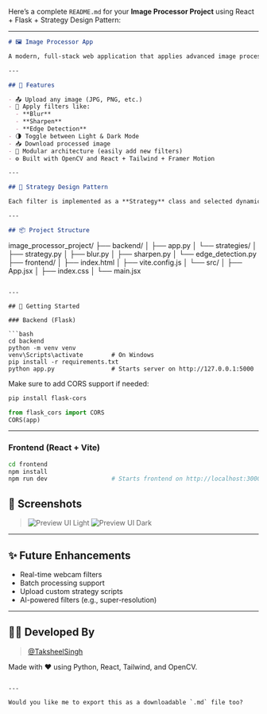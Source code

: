 Here’s a complete `README.md` for your **Image Processor Project** using React + Flask + Strategy Design Pattern:

---

```markdown
# 🖼️ Image Processor App

A modern, full-stack web application that applies advanced image processing filters using the **Strategy Design Pattern**, built with **React** (Vite) frontend and **Flask** backend.

---

## 🔧 Features

- 📤 Upload any image (JPG, PNG, etc.)
- 🎨 Apply filters like:
  - **Blur**
  - **Sharpen**
  - **Edge Detection**
- 🌗 Toggle between Light & Dark Mode
- 📥 Download processed image
- 🎯 Modular architecture (easily add new filters)
- ⚙️ Built with OpenCV and React + Tailwind + Framer Motion

---

## 🧠 Strategy Design Pattern

Each filter is implemented as a **Strategy** class and selected dynamically based on user input. This enables easy addition of new image processing algorithms without modifying core logic.

---

## 📦 Project Structure

```

image\_processor\_project/
├── backend/
│   ├── app.py
│   └── strategies/
│       ├── strategy.py
│       ├── blur.py
│       ├── sharpen.py
│       └── edge\_detection.py
├── frontend/
│   ├── index.html
│   ├── vite.config.js
│   └── src/
│       ├── App.jsx
│       ├── index.css
│       └── main.jsx

````

---

## 🚀 Getting Started

### Backend (Flask)

```bash
cd backend
python -m venv venv
venv\Scripts\activate        # On Windows
pip install -r requirements.txt
python app.py                # Starts server on http://127.0.0.1:5000
````

Make sure to add CORS support if needed:

```bash
pip install flask-cors
```

```python
from flask_cors import CORS
CORS(app)
```

---

### Frontend (React + Vite)

```bash
cd frontend
npm install
npm run dev                  # Starts frontend on http://localhost:3000
```


## 📸 Screenshots

> ![Preview UI Light](preview_light.png)
> ![Preview UI Dark](preview_dark.png)

---

## ✨ Future Enhancements

* Real-time webcam filters
* Batch processing support
* Upload custom strategy scripts
* AI-powered filters (e.g., super-resolution)

---

## 🧑‍💻 Developed By

> [@TaksheelSingh](https://github.com/TaksheelSingh)

Made with ❤️ using Python, React, Tailwind, and OpenCV.

```

---

Would you like me to export this as a downloadable `.md` file too?
```
